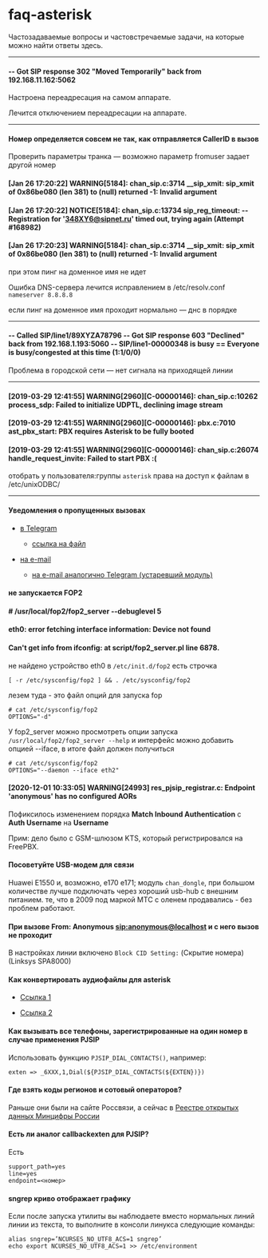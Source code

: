 # faq-asterisk

Частозадаваемые вопросы и частовстречаемые задачи, на которые можно найти ответы здесь.

---

####     -- Got SIP response 302 "Moved Temporarily" back from 192.168.11.162:5062

Настроена переадресация на самом аппарате.

Лечится отключением переадресации на аппарате.

---

#### Номер определяется совсем не так, как отправляется CallerID в вызов

Проверить параметры транка — возможно параметр fromuser задает другой номер

#### [Jan 26 17:20:22] WARNING[5184]: chan_sip.c:3714 \__sip_xmit: sip_xmit of 0x86be080 (len 381) to (null) returned -1: Invalid argument
#### [Jan 26 17:20:22] NOTICE[5184]: chan_sip.c:13734 sip_reg_timeout:    -- Registration for '348XY6@sipnet.ru' timed out, trying again (Attempt #168982)
#### [Jan 26 17:20:23] WARNING[5184]: chan_sip.c:3714 \__sip_xmit: sip_xmit of 0x86be080 (len 381) to (null) returned -1: Invalid argument

при этом пинг на доменное имя не идет

Ошибка DNS-сервера
лечится исправлением в /etc/resolv.conf
`nameserver 8.8.8.8`

если пинг на доменное имя проходит нормально — днс в порядке

---

#### -- Called SIP/line1/89XYZA78796     -- Got SIP response 603 "Declined" back from 192.168.1.193:5060     -- SIP/line1-00000348 is busy   == Everyone is busy/congested at this time (1:1/0/0)

Проблема в городской сети — нет сигнала на приходящей линии

---

#### [2019-03-29 12:41:55] WARNING[2960][C-00000146]: chan_sip.c:10262 process_sdp: Failed to initialize UDPTL, declining image stream
#### [2019-03-29 12:41:55] WARNING[2960][C-00000146]: pbx.c:7010 ast_pbx_start: PBX requires Asterisk to be fully booted
#### [2019-03-29 12:41:55] WARNING[2960][C-00000146]: chan_sip.c:26074 handle_request_invite: Failed to start PBX :(

отобрать у пользователя:группы `asterisk` права на доступ к файлам в /etc/unixODBC/

---

#### Уведомления о пропущенных вызовах

* [в Telegram](https://wiki.merionet.ru/ip-telephoniya/63/modul-integracii-s-telegram-v-freepbx/)
  - [ссылка на файл](files/missedcallnotify-0.1.1-fix.tar.gz)

* [на e-mail](https://habr.com/ru/post/463829/)
  - [на e-mail аналогично Telegram (устаревший модуль)](https://github.com/FreePBX-ContributedModules/missedcallnotify)

#### не запускается FOP2
#### # /usr/local/fop2/fop2_server --debuglevel 5
#### eth0: error fetching interface information: Device not found
#### Can't get info from ifconfig:  at script/fop2_server.pl line 6878.

не найдено устройство eth0
в `/etc/init.d/fop2` есть строчка
```
[ -r /etc/sysconfig/fop2 ] && . /etc/sysconfig/fop2
```
лезем туда - это файл опций для запуска fop
```
# cat /etc/sysconfig/fop2
OPTIONS="-d"
```
У fop2_server можно просмотреть опции запуска `/usr/local/fop2/fop2_server --help` и интерфейс можно добавить опцией --iface, в итоге файл должен получиться
```
# cat /etc/sysconfig/fop2
OPTIONS="--daemon --iface eth2"
```

#### [2020-12-01 10:33:05] WARNING[24993] res_pjsip_registrar.c: Endpoint 'anonymous' has no configured AORs

Пофиксилось изменением порядка **Match Inbound Authentication** с **Auth Username** на **Username**

Прим: дело было с GSM-шлюзом KTS, который регистрировался на FreePBX.

#### Посоветуйте USB-модем для связи

Huawei E1550 и, возможно, e170 е171; модуль `chan_dongle`, при большом количестве лучше подключать через хороший usb-hub с внешним питанием.
те, что в 2009 под маркой МТС с оленем продавались - без проблем работают.

#### При вызове From: Anonymous <sip:anonymous@localhost> и с него вызов не проходит

В настройках линии включено `Block CID Setting:` (Скрытие номера) (Linksys SPA8000)

#### Как конвертировать аудиофайлы для asterisk

* [Ссылка 1](https://www.voip-info.org/convert-wav-audio-files-for-use-in-asterisk/)

* [Ссылка 2](https://alexeyka.zantsev.com/?p=839)

#### Как вызывать все телефоны, зарегистрированные на один номер в случае применения PJSIP

Использовать функцию `PJSIP_DIAL_CONTACTS()`, например:

```
exten => _6XXX,1,Dial(${PJSIP_DIAL_CONTACTS(${EXTEN})})
```

#### Где взять коды регионов и сотовый операторов?

Раньше они были на сайте Россвязи, а сейчас в [Реестре открытых данных Минцифры России](http://opendata.digital.gov.ru/)

#### Есть ли аналог callbackexten для PJSIP?

Есть

```
support_path=yes
line=yes
endpoint=<номер>
```

#### sngrep криво отображает графику

Если после запуска утилиты вы наблюдаете вместо нормальных линий линии из текста, то выполните в консоли линукса следующие команды:
```
alias sngrep=’NCURSES_NO_UTF8_ACS=1 sngrep’
echo export NCURSES_NO_UTF8_ACS=1 >> /etc/environment
```
